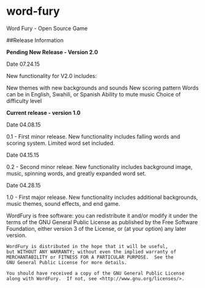 # word-fury
Word Fury - Open Source Game

##Release Information

**Pending New Release - Version 2.0**

Date 07.24.15

New functionality for V2.0 includes:

New themes with new backgrounds and sounds
New scoring pattern
Words can be in English, Swahili, or Spanish
Ability to mute music
Choice of difficulty level

**Current release - version 1.0**

Date 04.08.15

0.1 - First minor release. New functionality includes falling words and scoring system.  Limited word set included.

Date 04.15.15

0.2 - Second minor releae. New functionality includes background image, music, spinning words, and greatly expanded word set.

Date 04.28.15

1.0 - First major release. New functionality includes additional backgrounds, music themes, sound effects, and end game.


WordFury is free software: you can redistribute it and/or modify
    it under the terms of the GNU General Public License as published by
    the Free Software Foundation, either version 3 of the License, or
    (at your option) any later version.

    WordFury is distributed in the hope that it will be useful,
    but WITHOUT ANY WARRANTY; without even the implied warranty of
    MERCHANTABILITY or FITNESS FOR A PARTICULAR PURPOSE.  See the
    GNU General Public License for more details.

    You should have received a copy of the GNU General Public License
    along with WordFury.  If not, see <http://www.gnu.org/licenses/>.
